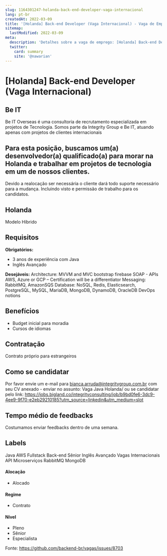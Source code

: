 ```yaml
---
slug: 1164301247-holanda-back-end-developer-vaga-internacional
lang: pt-br
createdAt: 2022-03-09
title: '[Holanda] Back-end Developer (Vaga Internacional) - Vaga de Emprego'
sitemap:
  lastModified: 2022-03-09
meta:
  description: 'Detalhes sobre a vaga de emprego: [Holanda] Back-end Developer (Vaga Internacional)'
  twitter:
    card: summary
    site: '@nawarian'
---
```


# [Holanda] Back-end Developer (Vaga Internacional)

## Be IT
Be IT Overseas é uma consultoria de recrutamento especializada em projetos de Tecnologia. Somos parte da Integrity Group e Be IT, atuando apenas com projetos de clientes internacionais

## Para esta posição, buscamos um(a) desenvolvedor(a) qualificado(a) para morar na Holanda e trabalhar em projetos de tecnologia em um de nossos clientes.
 Devido a realocação ser necessária o cliente dará todo suporte necessário para a mudança. Incluindo visto e permissão de trabalho  para os candidatos.

## Holanda
Modelo Híbrido

## Requisitos

**Obrigatórios:**
- 3 anos de experiência com Java
- Inglês Avançado

**Desejáveis:**
Architecture: MVVM and MVC
bootstrap
firebase
SOAP - APIs
AWS, Azure or GCP – Certification will be a differentiator
Messaging: RabbitMQ, AmazonSQS
Database: NoSQL, Redis, Elasticsearch, PostgreSQL, MySQL, MariaDB, MongoDB, DynamoDB, OracleDB
DevOps notions

## Benefícios
- Budget inicial para moradia 
- Cursos de idiomas 

## Contratação

Contrato próprio para estrangeiros 

## Como se candidatar

Por favor envie um e-mail para bianca.arruda@integritygroup.com.br com seu CV anexado - enviar no assunto: Vaga Java Holanda/ ou se candidatar pelo link: https://jobs.bigland.co/integrityconsulting/job/b9bd0fe6-3dc9-4ee9-9f70-e2eb29210185?utm_source=linkedin&utm_medium=slot

## Tempo médio de feedbacks

Costumamos enviar feedbacks dentro de uma semana.

## Labels
Java
AWS
Fullstack
Back-end
Sênior
Inglês Avançado
Vagas Internacionais 
API
Microserviços
RabbitMQ
MongoDB

#### Alocação
- Alocado


#### Regime
- Contrato

#### Nível
- Pleno
- Sênior
- Especialista




Fonte: https://github.com/backend-br/vagas/issues/8703